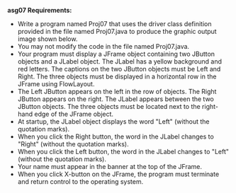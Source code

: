 **asg07 Requirements:**

- Write a program named Proj07 that uses the driver class definition provided in the file named Proj07.java to produce the graphic output image shown below.
- You may not modify the code in the file named Proj07.java.
- Your program must display a JFrame object containing two JButton objects and a JLabel object. The JLabel has a yellow background and red letters. The captions on the two JButton objects must be Left and Right. The three objects must be displayed in a horizontal row in the JFrame using FlowLayout.
- The Left JButton appears on the left in the row of objects. The Right JButton appears on the right. The JLabel appears between the two JButton objects. The three objects must be located next to the right-hand edge of the JFrame object.
- At startup, the JLabel object displays the word "Left" (without the quotation marks).
- When you click the Right button, the word in the JLabel changes to "Right" (without the quotation marks).
- When you click the Left button, the word in the JLabel changes to "Left" (without the quotation marks).
- Your name must appear in the banner at the top of the JFrame.
- When you click X-button on the JFrame, the program must terminate and return control to the operating system.

